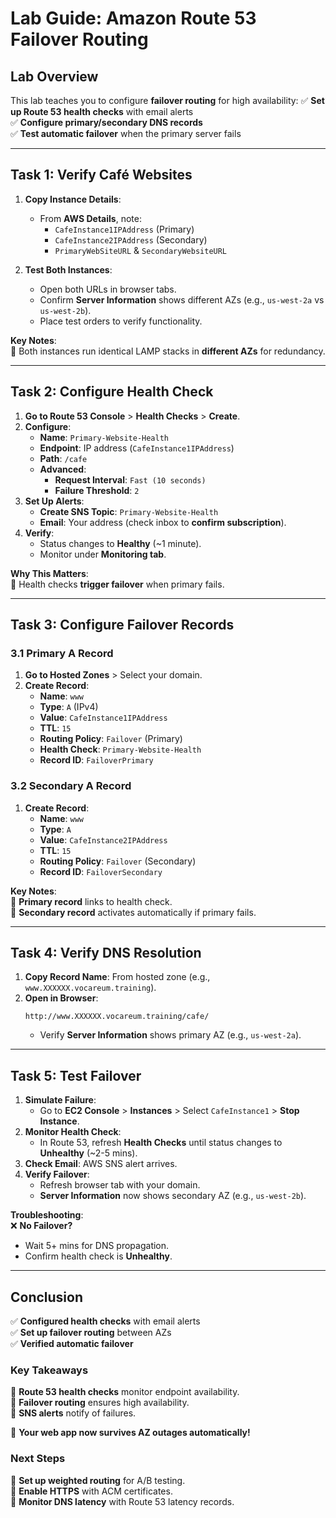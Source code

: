 # **Lab Guide: Amazon Route 53 Failover Routing**

## **Lab Overview**
This lab teaches you to configure **failover routing** for high availability:
✅ **Set up Route 53 health checks** with email alerts  
✅ **Configure primary/secondary DNS records**  
✅ **Test automatic failover** when the primary server fails  

---

## **Task 1: Verify Café Websites**
1. **Copy Instance Details**:  
   - From **AWS Details**, note:  
     - `CafeInstance1IPAddress` (Primary)  
     - `CafeInstance2IPAddress` (Secondary)  
     - `PrimaryWebSiteURL` & `SecondaryWebsiteURL`  

2. **Test Both Instances**:  
   - Open both URLs in browser tabs.  
   - Confirm **Server Information** shows different AZs (e.g., `us-west-2a` vs `us-west-2b`).  
   - Place test orders to verify functionality.  

**Key Notes**:  
🔹 Both instances run identical LAMP stacks in **different AZs** for redundancy.  

---

## **Task 2: Configure Health Check**
1. **Go to Route 53 Console** > **Health Checks** > **Create**.  
2. **Configure**:  
   - **Name**: `Primary-Website-Health`  
   - **Endpoint**: IP address (`CafeInstance1IPAddress`)  
   - **Path**: `/cafe`  
   - **Advanced**:  
     - **Request Interval**: `Fast (10 seconds)`  
     - **Failure Threshold**: `2`  
3. **Set Up Alerts**:  
   - **Create SNS Topic**: `Primary-Website-Health`  
   - **Email**: Your address (check inbox to **confirm subscription**).  
4. **Verify**:  
   - Status changes to **Healthy** (~1 minute).  
   - Monitor under **Monitoring tab**.  

**Why This Matters**:  
🔹 Health checks **trigger failover** when primary fails.  

---

## **Task 3: Configure Failover Records**
### **3.1 Primary A Record**
1. **Go to Hosted Zones** > Select your domain.  
2. **Create Record**:  
   - **Name**: `www`  
   - **Type**: `A` (IPv4)  
   - **Value**: `CafeInstance1IPAddress`  
   - **TTL**: `15`  
   - **Routing Policy**: `Failover` (Primary)  
   - **Health Check**: `Primary-Website-Health`  
   - **Record ID**: `FailoverPrimary`  

### **3.2 Secondary A Record**
1. **Create Record**:  
   - **Name**: `www`  
   - **Type**: `A`  
   - **Value**: `CafeInstance2IPAddress`  
   - **TTL**: `15`  
   - **Routing Policy**: `Failover` (Secondary)  
   - **Record ID**: `FailoverSecondary`  

**Key Notes**:  
📌 **Primary record** links to health check.  
📌 **Secondary record** activates automatically if primary fails.  

---

## **Task 4: Verify DNS Resolution**
1. **Copy Record Name**: From hosted zone (e.g., `www.XXXXXX.vocareum.training`).  
2. **Open in Browser**:  
   ```http
   http://www.XXXXXX.vocareum.training/cafe/
   ```
   - Verify **Server Information** shows primary AZ (e.g., `us-west-2a`).  

---

## **Task 5: Test Failover**
1. **Simulate Failure**:  
   - Go to **EC2 Console** > **Instances** > Select `CafeInstance1` > **Stop Instance**.  
2. **Monitor Health Check**:  
   - In Route 53, refresh **Health Checks** until status changes to **Unhealthy** (~2-5 mins).  
3. **Check Email**: AWS SNS alert arrives.  
4. **Verify Failover**:  
   - Refresh browser tab with your domain.  
   - **Server Information** now shows secondary AZ (e.g., `us-west-2b`).  

**Troubleshooting**:  
❌ **No Failover?**  
   - Wait 5+ mins for DNS propagation.  
   - Confirm health check is **Unhealthy**.  

---

## **Conclusion**
✅ **Configured health checks** with email alerts  
✅ **Set up failover routing** between AZs  
✅ **Verified automatic failover**  

### **Key Takeaways**
🔹 **Route 53 health checks** monitor endpoint availability.  
🔹 **Failover routing** ensures high availability.  
🔹 **SNS alerts** notify of failures.  

🚀 **Your web app now survives AZ outages automatically!**  

### **Next Steps**
🔸 **Set up weighted routing** for A/B testing.  
🔸 **Enable HTTPS** with ACM certificates.  
🔸 **Monitor DNS latency** with Route 53 latency records.